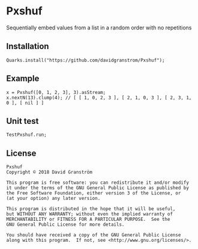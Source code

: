 # Pxshuf

Sequentially embed values from a list in a random order with no repetitions

## Installation

```supercollider
Quarks.install("https://github.com/davidgranstrom/Pxshuf");
```

## Example

```supercollider
x = Pxshuf([0, 1, 2, 3], 3).asStream;
x.nextN(13).clump(4); // [ [ 1, 0, 2, 3 ], [ 2, 1, 0, 3 ], [ 2, 3, 1, 0 ], [ nil ] ]
```

## Unit test

```supercollider
TestPxshuf.run;
```

## License

```plain
Pxshuf
Copyright © 2018 David Granström

This program is free software: you can redistribute it and/or modify
it under the terms of the GNU General Public License as published by
the Free Software Foundation, either version 3 of the License, or
(at your option) any later version.

This program is distributed in the hope that it will be useful,
but WITHOUT ANY WARRANTY; without even the implied warranty of
MERCHANTABILITY or FITNESS FOR A PARTICULAR PURPOSE.  See the
GNU General Public License for more details.

You should have received a copy of the GNU General Public License
along with this program.  If not, see <http://www.gnu.org/licenses/>.
```

